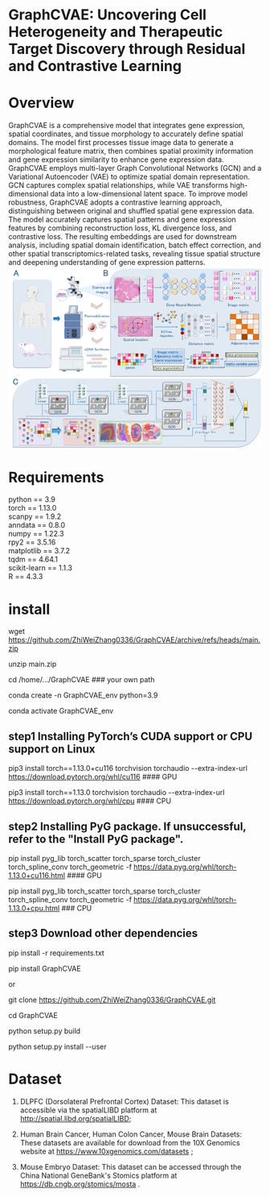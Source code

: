 # GraphCVAE: Uncovering Cell Heterogeneity and Therapeutic Target Discovery through Residual and Contrastive Learning
# Overview
GraphCVAE is a comprehensive model that integrates gene expression, spatial coordinates, and tissue morphology to accurately define spatial domains. The model first processes tissue image data to generate a morphological feature matrix, then combines spatial proximity information and gene expression similarity to enhance gene expression data. GraphCVAE employs multi-layer Graph Convolutional Networks (GCN) and a Variational Autoencoder (VAE) to optimize spatial domain representation. GCN captures complex spatial relationships, while VAE transforms high-dimensional data into a low-dimensional latent space. To improve model robustness, GraphCVAE adopts a contrastive learning approach, distinguishing between original and shuffled spatial gene expression data. The model accurately captures spatial patterns and gene expression features by combining reconstruction loss, KL divergence loss, and contrastive loss. The resulting embeddings are used for downstream analysis, including spatial domain identification, batch effect correction, and other spatial transcriptomics-related tasks, revealing tissue spatial structure and deepening understanding of gene expression patterns.
![Uploading image.png…](https://github.com/ZhiWeiZhang0336/GraphCVAE/blob/main/Overview/Workflow.png)

# Requirements
python == 3.9  
torch == 1.13.0  
scanpy == 1.9.2  
anndata == 0.8.0  
numpy == 1.22.3  
rpy2 == 3.5.16  
matplotlib == 3.7.2  
tqdm == 4.64.1  
scikit-learn == 1.1.3  
R == 4.3.3  


# install
wget https://github.com/ZhiWeiZhang0336/GraphCVAE/archive/refs/heads/main.zip

unzip main.zip

cd /home/.../GraphCVAE  ### your own path

conda create -n GraphCVAE_env python=3.9

conda activate GraphCVAE_env

## step1 Installing PyTorch’s CUDA support or CPU support on Linux
pip3 install torch==1.13.0+cu116 torchvision torchaudio --extra-index-url https://download.pytorch.org/whl/cu116  #### GPU

pip3 install torch==1.13.0 torchvision torchaudio --extra-index-url https://download.pytorch.org/whl/cpu  #### CPU

## step2 Installing PyG package. If unsuccessful, refer to the "Install PyG package".
pip install pyg_lib torch_scatter torch_sparse torch_cluster torch_spline_conv torch_geometric -f https://data.pyg.org/whl/torch-1.13.0+cu116.html #### GPU

pip install pyg_lib torch_scatter torch_sparse torch_cluster torch_spline_conv torch_geometric -f https://data.pyg.org/whl/torch-1.13.0+cpu.html  ### CPU

## step3 Download other dependencies
pip install -r requirements.txt

pip install GraphCVAE

or

git clone https://github.com/ZhiWeiZhang0336/GraphCVAE.git

cd GraphCVAE

python setup.py build

python setup.py install --user

# Dataset
1) DLPFC (Dorsolateral Prefrontal Cortex) Dataset: This dataset is accessible via the spatialLIBD platform at http://spatial.libd.org/spatialLIBD;
   
2) Human Brain Cancer, Human Colon Cancer, Mouse Brain Datasets: These datasets are available for download from the 10X Genomics website at https://www.10xgenomics.com/datasets ;
   
3) Mouse Embryo Dataset: This dataset can be accessed through the China National GeneBank's Stomics platform at https://db.cngb.org/stomics/mosta .
